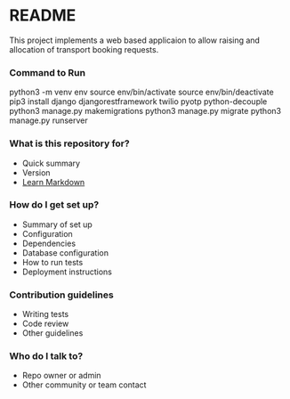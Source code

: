 # README #

This project implements a web based applicaion to allow raising and allocation of transport booking requests.

### Command to Run ###  
python3 -m venv env
source env/bin/activate
source env/bin/deactivate
pip3 install django djangorestframework twilio pyotp python-decouple
python3 manage.py makemigrations
python3 manage.py migrate
python3 manage.py runserver


### What is this repository for? ###

* Quick summary 
* Version
* [Learn Markdown](https://bitbucket.org/tutorials/markdowndemo)

### How do I get set up? ###

* Summary of set up
* Configuration
* Dependencies
* Database configuration
* How to run tests
* Deployment instructions

### Contribution guidelines ###

* Writing tests
* Code review
* Other guidelines

### Who do I talk to? ###

* Repo owner or admin
* Other community or team contact